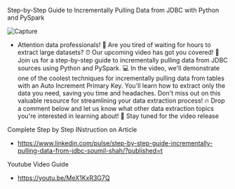
Step-by-Step Guide to Incrementally Pulling Data from JDBC with Python and PySpark

![Capture](https://user-images.githubusercontent.com/39345855/232908293-1526208f-f1a7-4368-ad53-3382349d3550.JPG)

* Attention data professionals! 🚨 Are you tired of waiting for hours to extract large datasets? ⏰ Our upcoming video has got you covered! 🎥 Join us for a step-by-step guide to incrementally pulling data from JDBC sources using Python and PySpark. 💻 In the video, we'll demonstrate one of the coolest techniques for incrementally pulling data from tables with an Auto Increment Primary Key. You'll learn how to extract only the data you need, saving you time and headaches. Don't miss out on this valuable resource for streamlining your data extraction process! 🔥 Drop a comment below and let us know what other data extraction topics you're interested in learning about! 💬 Stay tuned for the video release


Complete Step by Step INstruction on Article 
* https://www.linkedin.com/pulse/step-by-step-guide-incrementally-pulling-data-from-jdbc-soumil-shah/?published=t

Youtube Video Guide
* https://youtu.be/MeX1KxR3G7Q
